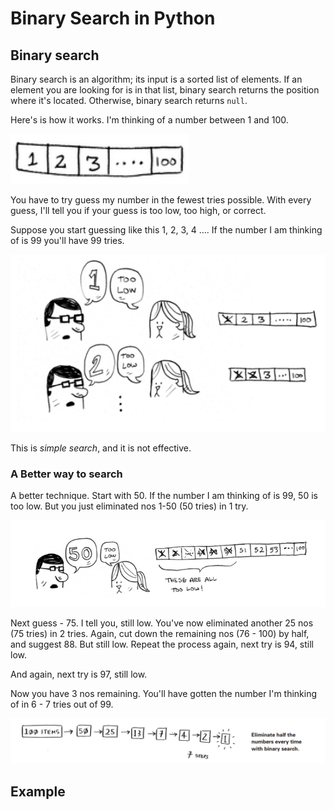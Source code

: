 # Binary Search in Python
## Binary search

Binary search is an algorithm; its input is a sorted list of elements. If an element you are looking for is in that list, binary search returns the position where it's located. Otherwise, binary search returns `null`.

Here's is how it works. I'm thinking of a number between 1 and 100.

![](/static/1-100.PNG)

You have to try guess my number in the fewest tries possible. With every guess, I'll tell you if your guess is too low, too high, or correct.

Suppose you start guessing like this 1, 2, 3, 4 .... If the number I am thinking of is 99 you'll have 99 tries. 

![](/static/simple_search.PNG)

This is *simple search*, and it is not effective.

### A Better way to search
A better technique. Start with 50. If the number I am thinking of is 99, 50 is too low. But you just eliminated nos 1-50 (50 tries) in 1 try. 

![](/static/binary_search.PNG)

Next guess - 75. I tell you, still low. You've now eliminated another 25 nos (75 tries) in 2 tries.
Again, cut down the remaining nos (76 - 100) by half, and suggest 88. But still low. Repeat the process again, next try is 94, still low.

And again, next try is 97, still low. 

Now you have 3 nos remaining. You'll have gotten the number I'm thinking of in 6 - 7 tries out of 99.

![](/static/7_steps.PNG)

## Example
```

```


